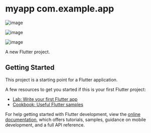 # myapp com.example.app

![image](https://github.com/user-attachments/assets/239ff77a-688d-453c-83f0-1b267c075bec)

![image](https://github.com/user-attachments/assets/ab776c30-48fd-44bb-b744-ddec94ea76f7)

![image](https://github.com/user-attachments/assets/afe44d4d-1b45-41a8-9d15-ec989ab29b66)

A new Flutter project.

## Getting Started

This project is a starting point for a Flutter application.

A few resources to get you started if this is your first Flutter project:

- [Lab: Write your first Flutter app](https://docs.flutter.dev/get-started/codelab)
- [Cookbook: Useful Flutter samples](https://docs.flutter.dev/cookbook)

For help getting started with Flutter development, view the
[online documentation](https://docs.flutter.dev/), which offers tutorials,
samples, guidance on mobile development, and a full API reference.
